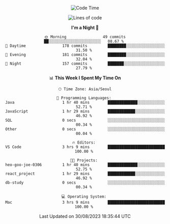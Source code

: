 <div align=center>
 
<!--START_SECTION:waka-->
![Code Time](http://img.shields.io/badge/Code%20Time-272%20hrs%2040%20mins-blue)

![Lines of code](https://img.shields.io/badge/From%20Hello%20World%20I%27ve%20Written-3.0%20million%20lines%20of%20code-blue)

**I'm a Night 🦉** 

```text
🌞 Morning                49 commits          ██░░░░░░░░░░░░░░░░░░░░░░░   08.67 % 
🌆 Daytime                178 commits         ████████░░░░░░░░░░░░░░░░░   31.50 % 
🌃 Evening                181 commits         ████████░░░░░░░░░░░░░░░░░   32.04 % 
🌙 Night                  157 commits         ███████░░░░░░░░░░░░░░░░░░   27.79 % 
```


📊 **This Week I Spent My Time On** 

```text
🕑︎ Time Zone: Asia/Seoul

💬 Programming Languages: 
Java                     1 hr 40 mins        █████████████░░░░░░░░░░░░   52.71 % 
JavaScript               1 hr 29 mins        ████████████░░░░░░░░░░░░░   46.92 % 
SQL                      0 secs              ░░░░░░░░░░░░░░░░░░░░░░░░░   00.34 % 
Other                    0 secs              ░░░░░░░░░░░░░░░░░░░░░░░░░   00.04 % 

🔥 Editors: 
VS Code                  3 hrs 9 mins        █████████████████████████   100.00 % 

🐱‍💻 Projects: 
heo-goo-joe-0306         1 hr 40 mins        █████████████░░░░░░░░░░░░   52.75 % 
react_project            1 hr 29 mins        ████████████░░░░░░░░░░░░░   46.92 % 
db-study                 0 secs              ░░░░░░░░░░░░░░░░░░░░░░░░░   00.34 % 

💻 Operating System: 
Mac                      3 hrs 9 mins        █████████████████████████   100.00 % 
```


 Last Updated on 30/08/2023 18:35:44 UTC
<!--END_SECTION:waka-->
 </div>
